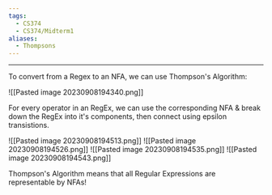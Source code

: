 ```yaml
---
tags:
  - CS374
  - CS374/Midterm1
aliases:
  - Thompsons
---
```

---
To convert from a Regex to an NFA, we can use Thompson's Algorithm:

![[Pasted image 20230908194340.png]]

For every operator in an RegEx, we can use the corresponding NFA & break down the RegEx into it's components, then connect using epsilon transistions.

![[Pasted image 20230908194513.png]]
![[Pasted image 20230908194526.png]]
![[Pasted image 20230908194535.png]]
![[Pasted image 20230908194543.png]]

Thompson's Algorithm means that all Regular Expressions are representable by NFAs!